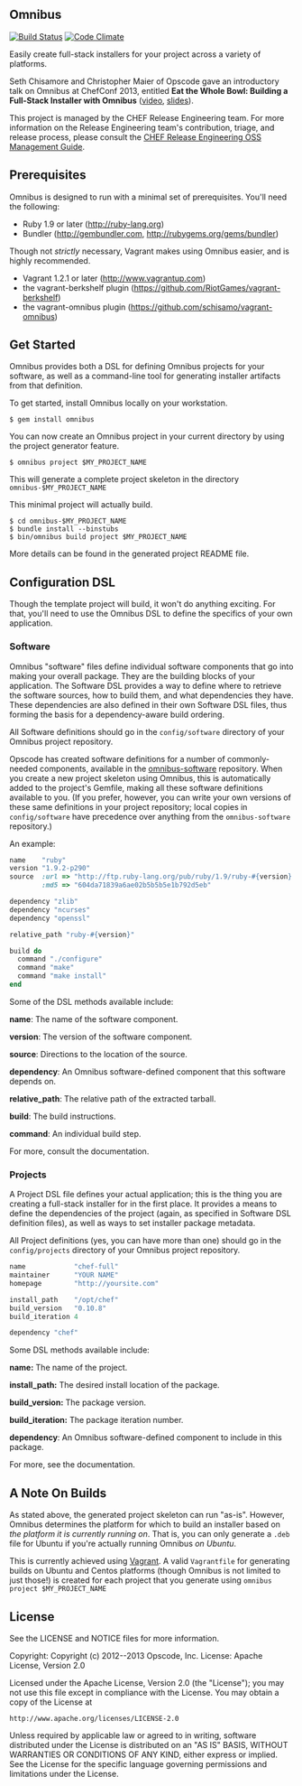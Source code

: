 ## Omnibus

[![Build Status](https://travis-ci.org/opscode/omnibus-ruby.png?branch=master)](https://travis-ci.org/opscode/omnibus-ruby)
[![Code Climate](https://codeclimate.com/github/opscode/omnibus-ruby.png)](https://codeclimate.com/github/opscode/omnibus-ruby)

Easily create full-stack installers for your project across a variety
of platforms.

Seth Chisamore and Christopher Maier of Opscode gave an introductory
talk on Omnibus at ChefConf 2013, entitled **Eat the Whole Bowl:
Building a Full-Stack Installer with Omnibus**
([video](http://www.youtube.com/watch?v=q8iJAntXCNY),
[slides](https://speakerdeck.com/schisamo/eat-the-whole-bowl-building-a-full-stack-installer-with-omnibus)).

This project is managed by the CHEF Release Engineering team. For more information on the Release Engineering team's contribution, triage, and release process, please consult the [CHEF Release Engineering OSS Management Guide](https://docs.google.com/a/opscode.com/document/d/1oJB0vZb_3bl7_ZU2YMDBkMFdL-EWplW1BJv_FXTUOzg/edit).

## Prerequisites

Omnibus is designed to run with a minimal set of prerequisites. You'll
need the following:

- Ruby 1.9 or later (http://ruby-lang.org)
- Bundler (http://gembundler.com, http://rubygems.org/gems/bundler)

Though not *strictly* necessary, Vagrant makes using Omnibus easier,
and is highly recommended.
- Vagrant 1.2.1 or later (http://www.vagrantup.com)
- the vagrant-berkshelf plugin (https://github.com/RiotGames/vagrant-berkshelf)
- the vagrant-omnibus plugin (https://github.com/schisamo/vagrant-omnibus)

## Get Started

Omnibus provides both a DSL for defining Omnibus projects for your
software, as well as a command-line tool for generating installer
artifacts from that definition.

To get started, install Omnibus locally on your workstation.

```
$ gem install omnibus
```

You can now create an Omnibus project in your current directory by
using the project generator feature.

```
$ omnibus project $MY_PROJECT_NAME
```

This will generate a complete project skeleton in the directory
`omnibus-$MY_PROJECT_NAME`

This minimal project will actually build.

``` shell
$ cd omnibus-$MY_PROJECT_NAME
$ bundle install --binstubs
$ bin/omnibus build project $MY_PROJECT_NAME
```

More details can be found in the generated project README file.

## Configuration DSL

Though the template project will build, it won't do anything exciting.
For that, you'll need to use the Omnibus DSL to define the specifics
of your own application.

### Software

Omnibus "software" files define individual software components that go
into making your overall package.  They are the building blocks of
your application.  The Software DSL provides a way to define where to
retrieve the software sources, how to build them, and what
dependencies they have.  These dependencies are also defined in their
own Software DSL files, thus forming the basis for a dependency-aware
build ordering.

All Software definitions should go in the `config/software` directory
of your Omnibus project repository.

Opscode has created software definitions for a number of
commonly-needed components, available in the
[omnibus-software](https://github.com/opscode/omnibus-software.git)
repository.  When you create a new project skeleton using Omnibus,
this is automatically added to the project's Gemfile, making all these
software definitions available to you.  (If you prefer, however, you
can write your own versions of these same definitions in your project
repository; local copies in `config/software` have precedence over
anything from the `omnibus-software` repository.)

An example:

```ruby
name    "ruby"
version "1.9.2-p290"
source  :url => "http://ftp.ruby-lang.org/pub/ruby/1.9/ruby-#{version}.tar.gz",
        :md5 => "604da71839a6ae02b5b5b5e1b792d5eb"

dependency "zlib"
dependency "ncurses"
dependency "openssl"

relative_path "ruby-#{version}"

build do
  command "./configure"
  command "make"
  command "make install"
end
```

Some of the DSL methods available include:

**name**: The name of the software component.

**version**: The version of the software component.

**source**: Directions to the location of the source.

**dependency**: An Omnibus software-defined component that this software depends on.

**relative_path**: The relative path of the extracted tarball.

**build**: The build instructions.

**command**: An individual build step.

For more, consult the documentation.

### Projects

A Project DSL file defines your actual application; this is the thing
you are creating a full-stack installer for in the first place.  It
provides a means to define the dependencies of the project (again, as
specified in Software DSL definition files), as well as ways to set
installer package metadata.

All Project definitions (yes, you can have more than one) should go in
the `config/projects` directory of your Omnibus project repository.

```ruby
name            "chef-full"
maintainer      "YOUR NAME"
homepage        "http://yoursite.com"

install_path    "/opt/chef"
build_version   "0.10.8"
build_iteration 4

dependency "chef"
```

Some DSL methods available include:

**name:** The name of the project.

**install_path:** The desired install location of the package.

**build_version:** The package version.

**build_iteration:** The package iteration number.

**dependency**: An Omnibus software-defined component to include in this package.

For more, see the documentation.

## A Note On Builds

As stated above, the generated project skeleton can run "as-is".
However, Omnibus determines the platform for which to build an
installer based on *the platform it is currently running on*.  That
is, you can only generate a `.deb` file for Ubuntu if you're actually
running Omnibus *on Ubuntu*.

This is currently achieved using [Vagrant](http://www.vagrantup.com).
A valid `Vagrantfile` for generating builds on Ubuntu and Centos
platforms (though Omnibus is not limited to just those!) is created
for each project that you generate using `omnibus project
$MY_PROJECT_NAME`

## License

See the LICENSE and NOTICE files for more information.

Copyright: Copyright (c) 2012--2013 Opscode, Inc.
License: Apache License, Version 2.0

Licensed under the Apache License, Version 2.0 (the "License");
you may not use this file except in compliance with the License.
You may obtain a copy of the License at

    http://www.apache.org/licenses/LICENSE-2.0

Unless required by applicable law or agreed to in writing, software
distributed under the License is distributed on an "AS IS" BASIS,
WITHOUT WARRANTIES OR CONDITIONS OF ANY KIND, either express or implied.
See the License for the specific language governing permissions and
limitations under the License.

